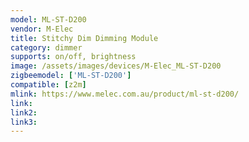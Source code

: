 ```yaml
---
model: ML-ST-D200
vendor: M-Elec
title: Stitchy Dim Dimming Module
category: dimmer
supports: on/off, brightness
image: /assets/images/devices/M-Elec_ML-ST-D200
zigbeemodel: ['ML-ST-D200']
compatible: [z2m]
mlink: https://www.melec.com.au/product/ml-st-d200/
link: 
link2: 
link3: 
---
```

